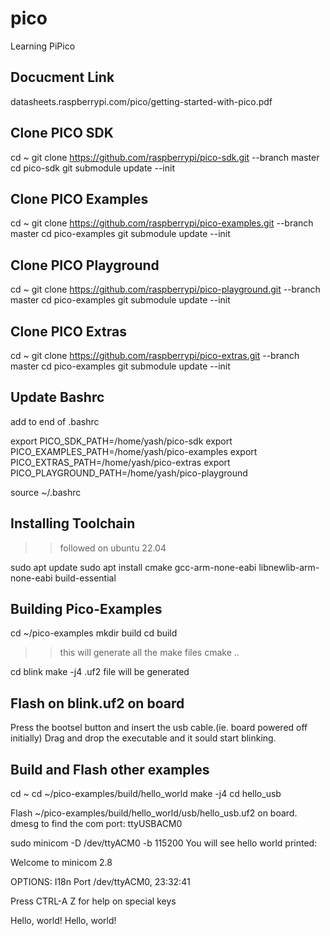 # pico
Learning PiPico

## Docucment Link
datasheets.raspberrypi.com/pico/getting-started-with-pico.pdf

## Clone PICO SDK
cd ~
git clone https://github.com/raspberrypi/pico-sdk.git --branch master
cd pico-sdk
git submodule update --init

## Clone PICO Examples
cd ~
git clone https://github.com/raspberrypi/pico-examples.git --branch master
cd pico-examples
git submodule update --init

## Clone PICO Playground
cd ~
git clone https://github.com/raspberrypi/pico-playground.git --branch master
cd pico-examples
git submodule update --init


## Clone PICO Extras
cd ~
git clone https://github.com/raspberrypi/pico-extras.git --branch master
cd pico-examples
git submodule update --init

## Update Bashrc
add to end of .bashrc

export PICO_SDK_PATH=/home/yash/pico-sdk
export PICO_EXAMPLES_PATH=/home/yash/pico-examples
export PICO_EXTRAS_PATH=/home/yash/pico-extras
export PICO_PLAYGROUND_PATH=/home/yash/pico-playground

source ~/.bashrc

## Installing Toolchain
>> followed on ubuntu 22.04

sudo apt update
sudo apt install cmake gcc-arm-none-eabi libnewlib-arm-none-eabi build-essential

## Building Pico-Examples
cd ~/pico-examples
mkdir build
cd build

>> this will generate all the make files
cmake ..

cd blink
make -j4
.uf2 file will be generated

## Flash on blink.uf2 on board
Press the bootsel button and insert the usb cable.(ie. board powered off initially)
Drag and drop the executable and it sould start blinking.

## Build and Flash other examples
cd ~
cd ~/pico-examples/build/hello_world
make -j4
cd hello_usb

Flash ~/pico-examples/build/hello_world/usb/hello_usb.uf2 on board.
dmesg to find the com port: ttyUSBACM0

sudo minicom -D /dev/ttyACM0 -b 115200
You will see hello world printed:

Welcome to minicom 2.8

OPTIONS: I18n 
Port /dev/ttyACM0, 23:32:41

Press CTRL-A Z for help on special keys

Hello, world!
Hello, world!


